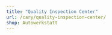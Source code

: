 ```yaml
---
title: "Quality Inspection Center"
url: /cary/quality-inspection-center/
shop: Autowerkstatt
---
```

